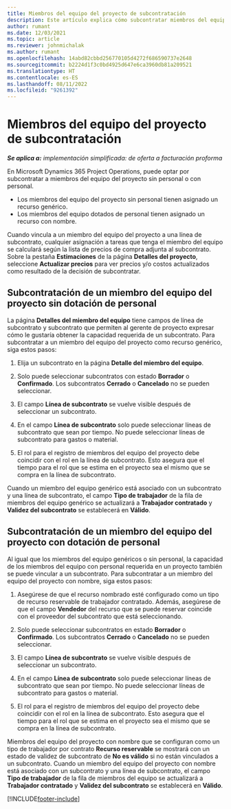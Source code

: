 ```yaml
---
title: Miembros del equipo del proyecto de subcontratación
description: Este artículo explica cómo subcontratar miembros del equipo del proyecto en Microsoft Dynamics 365 Project Operations.
author: rumant
ms.date: 12/03/2021
ms.topic: article
ms.reviewer: johnmichalak
ms.author: rumant
ms.openlocfilehash: 14abd82cbbd256770105d4272f686590737e2648
ms.sourcegitcommit: b2224d1f3c0bd4925d647e6ca3960db81a209521
ms.translationtype: HT
ms.contentlocale: es-ES
ms.lasthandoff: 08/11/2022
ms.locfileid: "9261392"
---
```

# <a name="subcontracting-project-team-members"></a>Miembros del equipo del proyecto de subcontratación

_**Se aplica a:** implementación simplificada: de oferta a facturación proforma_

En Microsoft Dynamics 365 Project Operations, puede optar por subcontratar a miembros del equipo del proyecto sin personal o con personal.

- Los miembros del equipo del proyecto sin personal tienen asignado un recurso genérico.
- Los miembros del equipo dotados de personal tienen asignado un recurso con nombre.

Cuando vincula a un miembro del equipo del proyecto a una línea de subcontrato, cualquier asignación a tareas que tenga el miembro del equipo se calculará según la lista de precios de compra adjunta al subcontrato.  Sobre la pestaña **Estimaciones** de la página **Detalles del proyecto**, seleccione **Actualizar precios** para ver precios y/o costos actualizados como resultado de la decisión de subcontratar. 

## <a name="subcontracting-an-unstaffed-project-team-member"></a>Subcontratación de un miembro del equipo del proyecto sin dotación de personal
La página **Detalles del miembro del equipo** tiene campos de línea de subcontrato y subcontrato que permiten al gerente de proyecto expresar cómo le gustaría obtener la capacidad requerida de un subcontrato. Para subcontratar a un miembro del equipo del proyecto como recurso genérico, siga estos pasos:

1.  Elija un subcontrato en la página **Detalle del miembro del equipo**.

2.  Solo puede seleccionar subcontratos con estado **Borrador** o **Confirmado**. Los subcontratos **Cerrado** o **Cancelado** no se pueden seleccionar. 

3.  El campo **Línea de subcontrato** se vuelve visible después de seleccionar un subcontrato.

4.  En el campo **Línea de subcontrato** solo puede seleccionar líneas de subcontrato que sean por tiempo. No puede seleccionar líneas de subcontrato para gastos o material.

5.  El rol para el registro de miembros del equipo del proyecto debe coincidir con el rol en la línea de subcontrato. Esto asegura que el tiempo para el rol que se estima en el proyecto sea el mismo que se compra en la línea de subcontrato. 

Cuando un miembro del equipo genérico está asociado con un subcontrato y una línea de subcontrato, el campo **Tipo de trabajador** de la fila de miembros del equipo genérico se actualizará a **Trabajador contratado** y **Validez del subcontrato** se establecerá en **Válido**.

## <a name="subcontracting-a-staffed-project-team-member"></a>Subcontratación de un miembro del equipo del proyecto con dotación de personal
Al igual que los miembros del equipo genéricos o sin personal, la capacidad de los miembros del equipo con personal requerida en un proyecto también se puede vincular a un subcontrato. Para subcontratar a un miembro del equipo del proyecto con nombre, siga estos pasos:

1.  Asegúrese de que el recurso nombrado esté configurado como un tipo de recurso reservable de trabajador contratado. Además, asegúrese de que el campo **Vendedor** del recurso que se puede reservar coincide con el proveedor del subcontrato que está seleccionando. 

2.  Solo puede seleccionar subcontratos en estado **Borrador** o **Confirmado**. Los subcontratos **Cerrado** o **Cancelado** no se pueden seleccionar. 

3.  El campo **Línea de subcontrato** se vuelve visible después de seleccionar un subcontrato.

4.  En el campo **Línea de subcontrato** solo puede seleccionar líneas de subcontrato que sean por tiempo. No puede seleccionar líneas de subcontrato para gastos o material.

5.  El rol para el registro de miembros del equipo del proyecto debe coincidir con el rol en la línea de subcontrato. Esto asegura que el tiempo para el rol que se estima en el proyecto sea el mismo que se compra en la línea de subcontrato. 

Miembros del equipo del proyecto con nombre que se configuran como un tipo de trabajador por contrato **Recurso reservable** se mostrará con un estado de validez de subcontrato de **No es válido** si no están vinculados a un subcontrato. Cuando un miembro del equipo del proyecto con nombre está asociado con un subcontrato y una línea de subcontrato, el campo **Tipo de trabajador** de la fila de miembros del equipo se actualizará a **Trabajador contratado** y **Validez del subcontrato** se establecerá en **Válido**.

[!INCLUDE[footer-include](../../includes/footer-banner.md)]
